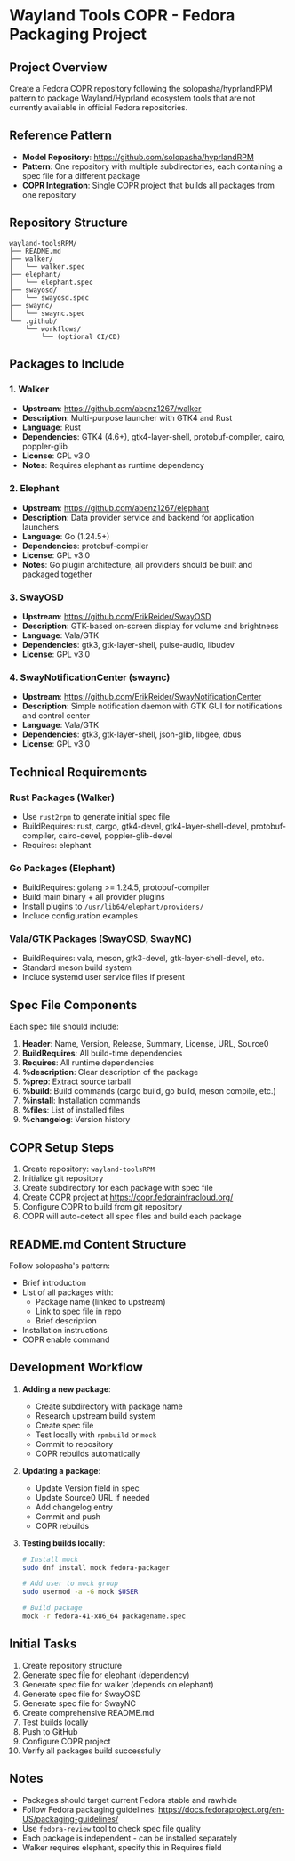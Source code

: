 # Wayland Tools COPR - Fedora Packaging Project

## Project Overview
Create a Fedora COPR repository following the solopasha/hyprlandRPM pattern to package Wayland/Hyprland ecosystem tools that are not currently available in official Fedora repositories.

## Reference Pattern
- **Model Repository**: https://github.com/solopasha/hyprlandRPM
- **Pattern**: One repository with multiple subdirectories, each containing a spec file for a different package
- **COPR Integration**: Single COPR project that builds all packages from one repository

## Repository Structure
```
wayland-toolsRPM/
├── README.md
├── walker/
│   └── walker.spec
├── elephant/
│   └── elephant.spec
├── swayosd/
│   └── swayosd.spec
├── swaync/
│   └── swaync.spec
└── .github/
    └── workflows/
        └── (optional CI/CD)
```

## Packages to Include

### 1. Walker
- **Upstream**: https://github.com/abenz1267/walker
- **Description**: Multi-purpose launcher with GTK4 and Rust
- **Language**: Rust
- **Dependencies**: GTK4 (4.6+), gtk4-layer-shell, protobuf-compiler, cairo, poppler-glib
- **License**: GPL v3.0
- **Notes**: Requires elephant as runtime dependency

### 2. Elephant
- **Upstream**: https://github.com/abenz1267/elephant
- **Description**: Data provider service and backend for application launchers
- **Language**: Go (1.24.5+)
- **Dependencies**: protobuf-compiler
- **License**: GPL v3.0
- **Notes**: Go plugin architecture, all providers should be built and packaged together

### 3. SwayOSD
- **Upstream**: https://github.com/ErikReider/SwayOSD
- **Description**: GTK-based on-screen display for volume and brightness
- **Language**: Vala/GTK
- **Dependencies**: gtk3, gtk-layer-shell, pulse-audio, libudev
- **License**: GPL v3.0

### 4. SwayNotificationCenter (swaync)
- **Upstream**: https://github.com/ErikReider/SwayNotificationCenter
- **Description**: Simple notification daemon with GTK GUI for notifications and control center
- **Language**: Vala/GTK
- **Dependencies**: gtk3, gtk-layer-shell, json-glib, libgee, dbus
- **License**: GPL v3.0

## Technical Requirements

### Rust Packages (Walker)
- Use `rust2rpm` to generate initial spec file
- BuildRequires: rust, cargo, gtk4-devel, gtk4-layer-shell-devel, protobuf-compiler, cairo-devel, poppler-glib-devel
- Requires: elephant

### Go Packages (Elephant)
- BuildRequires: golang >= 1.24.5, protobuf-compiler
- Build main binary + all provider plugins
- Install plugins to `/usr/lib64/elephant/providers/`
- Include configuration examples

### Vala/GTK Packages (SwayOSD, SwayNC)
- BuildRequires: vala, meson, gtk3-devel, gtk-layer-shell-devel, etc.
- Standard meson build system
- Include systemd user service files if present

## Spec File Components

Each spec file should include:
1. **Header**: Name, Version, Release, Summary, License, URL, Source0
2. **BuildRequires**: All build-time dependencies
3. **Requires**: All runtime dependencies
4. **%description**: Clear description of the package
5. **%prep**: Extract source tarball
6. **%build**: Build commands (cargo build, go build, meson compile, etc.)
7. **%install**: Installation commands
8. **%files**: List of installed files
9. **%changelog**: Version history

## COPR Setup Steps

1. Create repository: `wayland-toolsRPM`
2. Initialize git repository
3. Create subdirectory for each package with spec file
4. Create COPR project at https://copr.fedorainfracloud.org/
5. Configure COPR to build from git repository
6. COPR will auto-detect all spec files and build each package

## README.md Content Structure

Follow solopasha's pattern:
- Brief introduction
- List of all packages with:
  - Package name (linked to upstream)
  - Link to spec file in repo
  - Brief description
- Installation instructions
- COPR enable command

## Development Workflow

1. **Adding a new package**:
   - Create subdirectory with package name
   - Research upstream build system
   - Create spec file
   - Test locally with `rpmbuild` or `mock`
   - Commit to repository
   - COPR rebuilds automatically

2. **Updating a package**:
   - Update Version field in spec
   - Update Source0 URL if needed
   - Add changelog entry
   - Commit and push
   - COPR rebuilds

3. **Testing builds locally**:
   ```bash
   # Install mock
   sudo dnf install mock fedora-packager
   
   # Add user to mock group
   sudo usermod -a -G mock $USER
   
   # Build package
   mock -r fedora-41-x86_64 packagename.spec
   ```

## Initial Tasks

1. Create repository structure
2. Generate spec file for elephant (dependency)
3. Generate spec file for walker (depends on elephant)
4. Generate spec file for SwayOSD
5. Generate spec file for SwayNC
6. Create comprehensive README.md
7. Test builds locally
8. Push to GitHub
9. Configure COPR project
10. Verify all packages build successfully

## Notes

- Packages should target current Fedora stable and rawhide
- Follow Fedora packaging guidelines: https://docs.fedoraproject.org/en-US/packaging-guidelines/
- Use `fedora-review` tool to check spec file quality
- Each package is independent - can be installed separately
- Walker requires elephant, specify this in Requires field